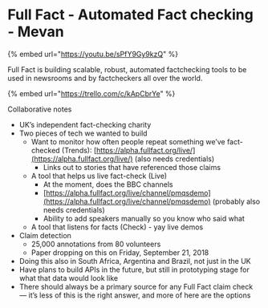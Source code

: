 # Full Fact - Automated Fact checking - Mevan

{% embed url="https://youtu.be/sPfY9Gy9kzQ" %}

  
  
Full Fact is building scalable, robust, automated factchecking tools to be used in newsrooms and by factcheckers all over the world.

{% embed url="https://trello.com/c/kApCbrYe" %}

Collaborative notes

* UK’s independent fact-checking charity
* Two pieces of tech we wanted to build
  * Want to monitor how often people repeat something we’ve fact-checked \(Trends\): [https://alpha.fullfact.org/live/](https://alpha.fullfact.org/live/) \(also needs credentials\)
    * Links out to stories that have referenced those claims
  * A tool that helps us live fact-check \(Live\)
    * At the moment, does the BBC channels
    * [https://alpha.fullfact.org/live/channel/pmqsdemo](https://alpha.fullfact.org/live/channel/pmqsdemo) \(probably also needs credentials\)
    * Ability to add speakers manually so you know who said what
  * A tool that listens for facts \(Check\) - yay live demos
* Claim detection
  * 25,000 annotations from 80 volunteers
  * Paper dropping on this on Friday, September 21, 2018
* Doing this also in South Africa, Argentina and Brazil, not just in the UK
* Have plans to build APIs in the future, but still in prototyping stage for what that data would look like
* There should always be a primary source for any Full Fact claim check — it’s less of this is the right answer, and more of here are the options

